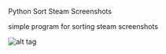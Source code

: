 Python Sort Steam Screenshots

simple program for sorting steam screenshots

![alt tag](https://raw.githubusercontent.com/Grot4x/pySortSteamScreen/blob/master/preview.gif)
